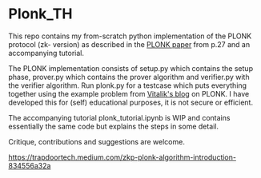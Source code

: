 # Plonk_TH
This repo contains my from-scratch python implementation of the PLONK protocol (zk- version) as described in the [PLONK paper](https://eprint.iacr.org/2019/953) from p.27 and an accompanying tutorial.

The PLONK implementation consists of setup.py which contains the setup phase, prover.py which contains the prover algorithm and verifier.py with the verifier algorithm. Run plonk.py for a testcase which puts everything together using the example problem
from [Vitalik's blog](https://vitalik.ca/general/2019/09/22/plonk.html) on PLONK. I have developed this for (self) educational purposes, it is not secure or efficient.

The accompanying tutorial plonk_tutorial.ipynb is WIP and contains essentially the same code but explains the steps in some detail.

Critique, contributions and suggestions are welcome.


https://trapdoortech.medium.com/zkp-plonk-algorithm-introduction-834556a32a
